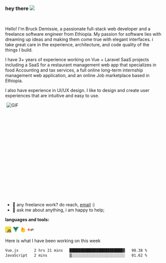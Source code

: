 ### hey there <img src="https://media.giphy.com/media/hvRJCLFzcasrR4ia7z/giphy.gif" width="25px">       

<br />

Hello! I'm Bruck Demissie, a passionate  full-stack web developer and a freelance software engineer from Ethiopia. My passion for software lies with dreaming up ideas and making them come true with elegant interfaces. i take great care in the experience, architecture, and code quality of the things I build.

I have 3+ years of experience working on Vue + Laravel SaaS projects including a SaaS for a restaurant management web app that specializes in food Accounting and tax services, a full online long-term internship management web application, and an online Job marketplace based in Ethiopia.

I also have experience in UI/UX design. I like to design and create user experiences that are intuitive and easy to use.


  <img align="right" alt="GIF" src="https://github.com/abhisheknaiidu/abhisheknaiidu/blob/master/code.gif?raw=true" width="500" height="320" />
  
- 💼 any freelance work? do reach, [email](mailto:brucktafesse25@gmail.com) :)
- 💬 ask me about anything, i am happy to help;

**languages and tools:**  

<code><img height="20" src="https://raw.githubusercontent.com/github/explore/80688e429a7d4ef2fca1e82350fe8e3517d3494d/topics/javascript/javascript.png"></code>
<code><img height="20" src="https://raw.githubusercontent.com/github/explore/80688e429a7d4ef2fca1e82350fe8e3517d3494d/topics/vue/vue.png"></code>
<code><img height="20" src="https://raw.githubusercontent.com/github/explore/80688e429a7d4ef2fca1e82350fe8e3517d3494d/topics/firebase/firebase.png"></code>
<code><img height="20" src="https://raw.githubusercontent.com/github/explore/80688e429a7d4ef2fca1e82350fe8e3517d3494d/topics/git/git.png"></code>


Here is what I have been working on this week
<!--START_SECTION:waka-->

```text
Vue.js       2 hrs 21 mins   ████████████████████████▓   98.38 %
JavaScript   2 mins          ▒░░░░░░░░░░░░░░░░░░░░░░░░   01.62 %
```

<!--END_SECTION:waka-->
